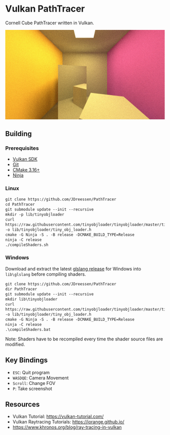 # Vulkan PathTracer
Cornell Cube PathTracer written in Vulkan.

![](screenshots/cornell_box-567496.jpg)
## Building
### Prerequisites
- [Vulkan SDK](https://vulkan.lunarg.com/sdk/home)
- [Git](https://git-scm.com/)
- [CMake 3.16+](https://cmake.org/)
- [Ninja](https://ninja-build.org/)
### Linux
    git clone https://github.com/JDreessen/PathTracer
    cd PathTracer
    git submodule update --init --recursive
    mkdir -p lib/tinyobjloader
    curl https://raw.githubusercontent.com/tinyobjloader/tinyobjloader/master/tiny_obj_loader.h -o lib/tinyobjloader/tiny_obj_loader.h
    cmake -G Ninja -S . -B release -DCMAKE_BUILD_TYPE=Release
    ninja -C release
    ./compileShaders.sh
### Windows
Download and extract the latest [glslang release](https://github.com/KhronosGroup/glslang/releases/download/master-tot/glslang-master-linux-Release.zip) for Windows into `lib\glslang` before compiling shaders.

    git clone https://github.com/JDreessen/PathTracer
    dir PathTracer
    git submodule update --init --recursive
    mkdir lib\tinyobjloader
    curl https://raw.githubusercontent.com/tinyobjloader/tinyobjloader/master/tiny_obj_loader.h -o lib/tinyobjloader/tiny_obj_loader.h
    cmake -G Ninja -S . -B release -DCMAKE_BUILD_TYPE=Release
    ninja -C release
    .\compileShaders.bat
Note: Shaders have to be recompiled every time the shader source files are modified.
## Key Bindings
- `ESC`: Quit program
- `WASDQE`: Camera Movement
- `Scroll`: Change FOV
- `P`: Take screenshot

## Resources
- Vulkan Tutorial: https://vulkan-tutorial.com/
- Vulkan Raytracing Tutorials: https://iorange.github.io/
- https://www.khronos.org/blog/ray-tracing-in-vulkan